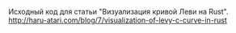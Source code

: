 Исходный код для статьи "Визуализация кривой Леви на Rust".
http://haru-atari.com/blog/7/visualization-of-levy-c-curve-in-rust